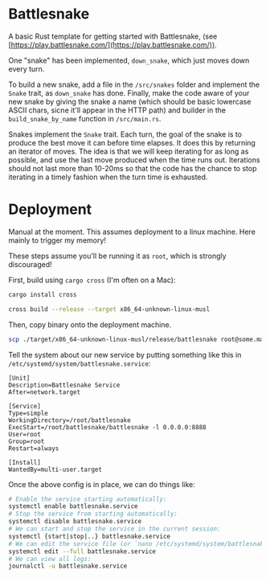 # Battlesnake

A basic Rust template for getting started with Battlesnake, (see [https://play.battlesnake.com/](https://play.battlesnake.com/)).

One "snake" has been implemented, `down_snake`, which just moves down every turn.

To build a new snake, add a file in the `/src/snakes` folder and implement the `Snake` trait, as `down_snake` has done. Finally, make the code aware of your new snake by giving the snake a name (which should be basic lowercase ASCII chars, sicne it'll appear in the HTTP path) and builder in the `build_snake_by_name` function in `/src/main.rs`.  

Snakes implement the `Snake` trait. Each turn, the goal of the snake is to produce the best move it can before time elapses. It does this by returning an iterator of moves. The idea is that we will keep iterating for as long as possible, and use the last move produced when the time runs out. Iterations should not last more than 10-20ms so that the code has the chance to stop iterating in a timely fashion when the turn time is exhausted.

# Deployment

Manual at the moment. This assumes deployment to a linux machine. Here mainly to trigger my memory!

These steps assume you'll be running it as `root`, which is strongly discouraged!

First, build using `cargo cross` (I'm often on a Mac):

```sh
cargo install cross

cross build --release --target x86_64-unknown-linux-musl
```

Then, copy binary onto the deployment machine.

```sh
scp ./target/x86_64-unknown-linux-musl/release/battlesnake root@some.machine.address:battlesnake/battlesnake
```

Tell the system about our new service by putting something like this in `/etc/systemd/system/battlesnake.service`:

```
[Unit]
Description=Battlesnake Service
After=network.target

[Service]
Type=simple
WorkingDirectory=/root/battlesnake
ExecStart=/root/battlesnake/battlesnake -l 0.0.0.0:8888
User=root
Group=root
Restart=always

[Install]
WantedBy=multi-user.target
```

Once the above config is in place, we can do things like:

```sh
# Enable the service starting automatically:
systemctl enable battlesnake.service
# Stop the service from starting automatically:
systemctl disable battlesnake.service
# We can start and stop the service in the current session:
systemctl {start|stop|..} battlesnake.service
# We can edit the service file (or `nano /etc/systemd/system/battlesnake.service`):
systemctl edit --full battlesnake.service
# We can view all logs:
journalctl -u battlesnake.service
```